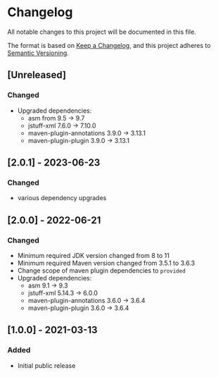 # Changelog

All notable changes to this project will be documented in this file.

The format is based on [Keep a Changelog](https://keepachangelog.com/en/1.1.0/),
and this project adheres to [Semantic Versioning](https://semver.org/spec/v2.0.0.html).


## [Unreleased]

### Changed
- Upgraded dependencies:
  - asm from 9.5 -> 9.7
  - jstuff-xml 7.6.0 -> 7.10.0
  - maven-plugin-annotations 3.9.0 -> 3.13.1
  - maven-plugin-plugin 3.9.0 -> 3.13.1


## [2.0.1] - 2023-06-23

### Changed
- various dependency upgrades


## [2.0.0] - 2022-06-21

### Changed
- Minimum required JDK version changed from 8 to 11
- Minimum required Maven version changed from 3.5.1 to 3.6.3
- Change scope of maven plugin dependencies to `provided`
- Upgraded dependencies:
  - asm 9.1 -> 9.3
  - jstuff-xml 5.14.3 -> 6.0.0
  - maven-plugin-annotations 3.6.0 -> 3.6.4
  - maven-plugin-plugin 3.6.0 -> 3.6.4


## [1.0.0] - 2021-03-13

### Added
- Initial public release
